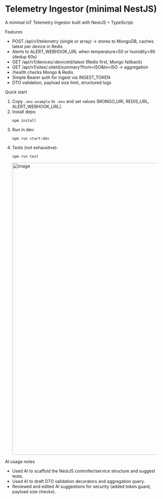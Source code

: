 # Telemetry Ingestor (minimal NestJS)

A minimal IoT Telemetry Ingestor built with NestJS + TypeScript.

Features
- POST /api/v1/telemetry (single or array) -> stores to MongoDB, caches latest per device in Redis
- Alerts to ALERT_WEBHOOK_URL when temperature>50 or humidity>90 (dedup 60s)
- GET /api/v1/devices/:deviceId/latest (Redis first, Mongo fallback)
- GET /api/v1/sites/:siteId/summary?from=ISO&to=ISO -> aggregation
- /health checks Mongo & Redis
- Simple Bearer auth for ingest via INGEST_TOKEN
- DTO validation, payload size limit, structured logs

Quick start
1. Copy `.env.example` to `.env` and set values (MONGO_URI, REDIS_URL, ALERT_WEBHOOK_URL).
2. Install deps:
   ```
   npm install
   ```
3. Run in dev:
   ```
   npm run start:dev
   ```
4. Tests (not exhaustive):
   ```
   npm run test
   ```
   <img width="1917" height="961" alt="image" src="https://github.com/user-attachments/assets/b85dc9d2-638e-4554-847b-0bf1f09c1809" />


AI usage notes
- Used AI to scaffold the NestJS controller/service structure and suggest tests.
- Used AI to draft DTO validation decorators and aggregation query.
- Reviewed and edited AI suggestions for security (added token guard, payload size checks).
